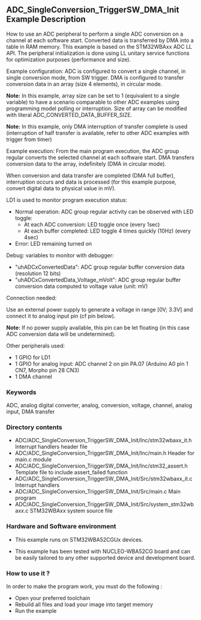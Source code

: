 ## <b>ADC_SingleConversion_TriggerSW_DMA_Init Example Description</b>

How to use an ADC peripheral to perform a single ADC conversion on a channel 
at each software start. Converted data is transferred by DMA
into a table in RAM memory.
This example is based on the STM32WBAxx ADC LL API.
The peripheral initialization is done using LL unitary service functions
for optimization purposes (performance and size).

Example configuration:
ADC is configured to convert a single channel, in single conversion mode,
from SW trigger.
DMA is configured to transfer conversion data in an array (size 4 elements),
in circular mode.

**Note:** In this example, array size can be set to 1 (equivalent to a single variable)
          to have a scenario comparable to other ADC examples using programming model
          polling or interruption.
          Size of array can be modified with literal ADC_CONVERTED_DATA_BUFFER_SIZE.

**Note:** In this example, only DMA interruption of transfer complete is used
          (interruption of half transfer is available, refer to other ADC examples
          with trigger from timer)

Example execution:
From the main program execution, the ADC group regular converts the
selected channel at each software start. DMA transfers conversion data to the array,
indefinitely (DMA in circular mode).

When conversion and data transfer are completed (DMA full buffer),
interruption occurs and data is processed (for this example purpose,
convert digital data to physical value in mV).

LD1 is used to monitor program execution status:

- Normal operation: ADC group regular activity can be observed with LED toggle:
  - At each ADC conversion: LED toggle once (every 1sec)
  - At each buffer completed: LED toggle 4 times quickly (10Hz) (every 4sec)
- Error: LED remaining turned on

Debug: variables to monitor with debugger:

- "uhADCxConvertedData": ADC group regular buffer conversion data (resolution 12 bits)
- "uhADCxConvertedData_Voltage_mVolt": ADC group regular buffer conversion data computed to voltage value (unit: mV)

Connection needed:

Use an external power supply to generate a voltage in range [0V; 3.3V]
and connect it to analog input pin (cf pin below).

**Note:** If no power supply available, this pin can be let floating (in this case
          ADC conversion data will be undetermined).

Other peripherals used:

 - 1 GPIO for LD1
 - 1 GPIO for analog input: ADC channel 2 on pin PA.07 (Arduino A0 pin 1 CN7, Morpho pin 28 CN3)
 - 1 DMA channel

### <b>Keywords</b>

ADC, analog digital converter, analog, conversion, voltage, channel, analog input, DMA transfer

### <b>Directory contents</b>

  - ADC/ADC_SingleConversion_TriggerSW_DMA_Init/Inc/stm32wbaxx_it.h         Interrupt handlers header file
  - ADC/ADC_SingleConversion_TriggerSW_DMA_Init/Inc/main.h                  Header for main.c module
  - ADC/ADC_SingleConversion_TriggerSW_DMA_Init/Inc/stm32_assert.h          Template file to include assert_failed function
  - ADC/ADC_SingleConversion_TriggerSW_DMA_Init/Src/stm32wbaxx_it.c         Interrupt handlers
  - ADC/ADC_SingleConversion_TriggerSW_DMA_Init/Src/main.c                  Main program
  - ADC/ADC_SingleConversion_TriggerSW_DMA_Init/Src/system_stm32wbaxx.c     STM32WBAxx system source file


### <b>Hardware and Software environment</b>

  - This example runs on STM32WBA52CGUx devices.

  - This example has been tested with NUCLEO-WBA52CG board and can be
    easily tailored to any other supported device and development board.

### <b>How to use it ?</b>

In order to make the program work, you must do the following :

 - Open your preferred toolchain
 - Rebuild all files and load your image into target memory
 - Run the example

